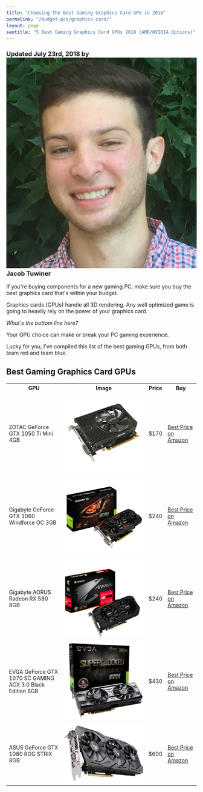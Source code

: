 ```yaml
---
title: "Choosing The Best Gaming Graphics Card GPU in 2018"
permalink: "/budget-pcs/graphics-card/"
layout: page
seotitle: "5 Best Gaming Graphics Card GPUs 2018 (AMD/NVIDIA Options)" 
---
```

<h3 class="page-subtitle">
	Updated July 23rd, 2018 by 
	<a href="/about/"><img src="/img/profile/close.jpg" class="circle" alt="Headshot"></a>
	Jacob Tuwiner
</h3>

If you're buying components for a new gaming PC, make sure you buy the best graphics card that's within your budget.

Graphics cards (GPUs) handle all 3D rendering. Any well optimized game is going to heavily rely on the power of your graphics card.

*What's the bottom line here?*

Your GPU choice can make or break your PC gaming experience. 

Lucky for you, I've compiled this list of the best gaming GPUs, from both team red and team blue. 

## Best Gaming Graphics Card GPUs

<table class="basic-table" align="center">
	<tr>
		<th>GPU</th>
		<th>Image</th>
		<th>Price</th>
		<th>Buy</th>
	</tr>
	<tr>
		<td>ZOTAC GeForce GTX 1050 Ti Mini 4GB</td>
		<td><a target="_blank" href="https://amzn.to/2mAIeFo"><img alt="ZOTAC GeForce GTX 1050 Ti Mini 4GB" class="table-image" src="/img/gpu/zotac-gtx-1050ti.png" /></a></td>
		<td>$170</td>
		<td><a class="big-button" href="https://amzn.to/2mAIeFo">Best Price on Amazon</a></td>
	</tr>
	<tr>
		<td>Gigabyte GeForce GTX 1060 Windforce OC 3GB</td>
		<td><a target="_blank" href="https://amzn.to/2uL6xoy"><img alt="Gigabyte GeForce GTX 1060 Windforce OC 3GB" class="table-image" src="/img/gpu/gigabyte1060.png" /></a></td>
		<td>$240</td>
		<td><a class="big-button" href="https://amzn.to/2uL6xoy">Best Price on Amazon</a></td>
	</tr>
	<tr>
		<td>Gigabyte AORUS Radeon RX 580 8GB</td>
		<td><a target="_blank" href="https://amzn.to/2NHkqLF"><img alt="Gigabyte AORUS Radeon RX 580 8GB" class="table-image" src="/img/gpu/gigabyte-aorus.png" /></a></td>
		<td>$240</td>
		<td><a class="big-button" href="https://amzn.to/2NHkqLF">Best Price on Amazon</a></td>
	</tr>
	<tr>
		<td>EVGA GeForce GTX 1070 SC GAMING ACX 3.0 Black Edition 8GB</td>
		<td><a target="_blank" href="https://amzn.to/2O6y5gd"><img alt="EVGA GeForce GTX 1070 SC GAMING ACX 3.0 Black Edition 8GB" class="table-image" src="/img/gpu/evga-gtx-1070.jpg" /></a></td>
		<td>$430</td>
		<td><a class="big-button" href="https://amzn.to/2O6y5gd">Best Price on Amazon</a></td>
	</tr>
	<tr>
		<td>ASUS GeForce GTX 1080 ROG STRIX 8GB</td>
		<td><a target="_blank" href="https://amzn.to/2mCaSFZ"><img alt="ASUS GeForce GTX 1080 ROG STRIX 8GB" class="table-image" src="/img/gpu/gtx-1080-rogstrix.jpg" /></a></td>
		<td>$600</td>
		<td><a class="big-button" href="https://amzn.to/2mCaSFZ">Best Price on Amazon</a></td>
	</tr>
</table>